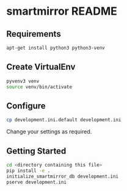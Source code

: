 smartmirror README
==================

Requirements
------------

```bash
apt-get install python3 python3-venv
```
 
Create VirtualEnv
-----------------

```bash
pyvenv3 venv
source venv/bin/activate
```

Configure
---------

```bash
cp development.ini.default development.ini
```

Change your settings as required.

Getting Started
---------------

```bash
cd <directory containing this file>
pip install -e .
initialize_smartmirror_db development.ini
pserve development.ini
```
